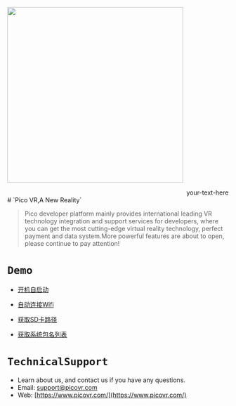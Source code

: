<a href="https://www.picovr.com/pico_goblin.html"> <img src="https://github.com/PicoSupport/PicoSupport/blob/master/Assets/Pico.jpg" width="400"/> </a>
<div style="text-align: right"> your-text-here </div>
# `Pico VR,A New Reality`

>Pico developer platform mainly provides international leading VR technology integration and support services for developers, where you can get the most cutting-edge virtual reality technology, perfect payment and data system.More powerful features are about to open, please continue to pay attention!


# `Demo` 

* [开机自启动](https://github.com/PicoSupport/BootComplete)

* [自动连接Wifi](https://github.com/PicoSupport/PicoVRWifimanager)

* [获取SD卡路径](https://github.com/PicoSupport/SDCardManager)

* [获取系统包名列表](https://github.com/PicoSupport/PackageManager)


# `TechnicalSupport`

- Learn about us, and contact us if you have any questions. 
- Email:  support@picovr.com
- Web:  [https://www.picovr.com/](https://www.picovr.com/)

